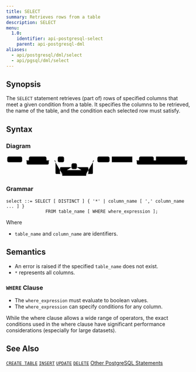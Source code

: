 ```yaml
---
title: SELECT
summary: Retrieves rows from a table
description: SELECT
menu:
  1.0:
    identifier: api-postgresql-select
    parent: api-postgresql-dml
aliases:
  - api/postgresql/dml/select
  - api/pgsql/dml/select
---
```


## Synopsis
The `SELECT` statement retrieves (part of) rows of specified columns that meet a given condition from a table. It specifies the columns to be retrieved, the name of the table, and the condition each selected row must satisfy.

## Syntax

### Diagram

<svg class="rrdiagram" version="1.1" xmlns:xlink="http://www.w3.org/1999/xlink" xmlns="http://www.w3.org/2000/svg" width="818" height="95" viewbox="0 0 818 95"><path class="connector" d="M0 22h5m66 0h30m78 0h20m-113 0q5 0 5 5v8q0 5 5 5h88q5 0 5-5v-8q0-5 5-5m5 0h30m28 0h138m-181 0q5 0 5 5v50q0 5 5 5h25m-5 0q-5 0-5-5v-20q0-5 5-5h46m24 0h46q5 0 5 5v20q0 5-5 5m-5 0h25q5 0 5-5v-50q0-5 5-5m5 0h10m54 0h10m91 0h30m65 0h10m128 0h20m-238 0q5 0 5 5v8q0 5 5 5h213q5 0 5-5v-8q0-5 5-5m5 0h5"/><rect class="literal" x="5" y="5" width="66" height="25" rx="7"/><text class="text" x="15" y="22">SELECT</text><rect class="literal" x="101" y="5" width="78" height="25" rx="7"/><text class="text" x="111" y="22">DISTINCT</text><rect class="literal" x="229" y="5" width="28" height="25" rx="7"/><text class="text" x="239" y="22">*</text><rect class="literal" x="290" y="35" width="24" height="25" rx="7"/><text class="text" x="300" y="52">,</text><a xlink:href="../grammar_diagrams#column-name"><rect class="rule" x="249" y="65" width="106" height="25"/><text class="text" x="259" y="82">column_name</text></a><rect class="literal" x="405" y="5" width="54" height="25" rx="7"/><text class="text" x="415" y="22">FROM</text><a xlink:href="../grammar_diagrams#table-name"><rect class="rule" x="469" y="5" width="91" height="25"/><text class="text" x="479" y="22">table_name</text></a><rect class="literal" x="590" y="5" width="65" height="25" rx="7"/><text class="text" x="600" y="22">WHERE</text><a xlink:href="../grammar_diagrams#where-expression"><rect class="rule" x="665" y="5" width="128" height="25"/><text class="text" x="675" y="22">where_expression</text></a></svg>

### Grammar
```
select ::= SELECT [ DISTINCT ] { '*' | column_name [ ',' column_name ... ] } 
               FROM table_name [ WHERE where_expression ];
```

Where

- `table_name` and `column_name` are identifiers.

## Semantics
 - An error is raised if the specified `table_name` does not exist.
 - `*` represents all columns.

### `WHERE` Clause
 - The `where_expression` must evaluate to boolean values.
 - The `where_expression` can specify conditions for any column. 

While the where clause allows a wide range of operators, the exact conditions used in the where clause have significant performance considerations (especially for large datasets).

## See Also

[`CREATE TABLE`](../ddl_create_table)
[`INSERT`](../dml_insert)
[`UPDATE`](../dml_update)
[`DELETE`](../dml_delete)
[Other PostgreSQL Statements](..)
